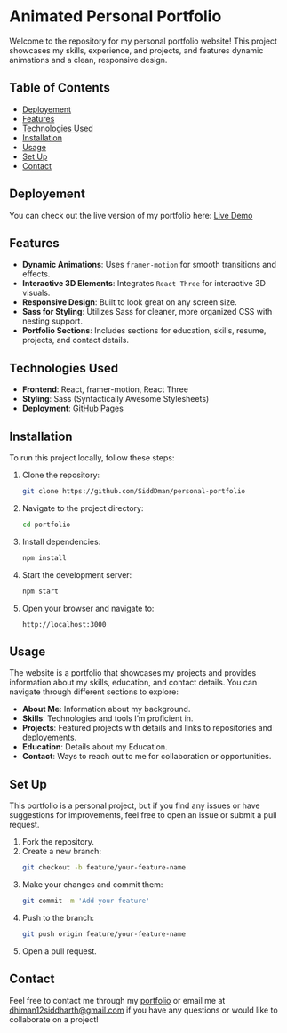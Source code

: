 # Animated Personal Portfolio

Welcome to the repository for my personal portfolio website! This project showcases my skills, experience, and projects, and features dynamic animations and a clean, responsive design.

## Table of Contents
- [Deployement](#deployement)
- [Features](#features)
- [Technologies Used](#technologies-used)
- [Installation](#installation)
- [Usage](#usage)
- [Set Up](#set-up)
- [Contact](#contact)

## Deployement
You can check out the live version of my portfolio here: [Live Demo](https://sidddman.github.io/personal-portfolio/)

## Features
- **Dynamic Animations**: Uses `framer-motion` for smooth transitions and effects.
- **Interactive 3D Elements**: Integrates `React Three` for interactive 3D visuals.
- **Responsive Design**: Built to look great on any screen size.
- **Sass for Styling**: Utilizes Sass for cleaner, more organized CSS with nesting support.
- **Portfolio Sections**: Includes sections for education, skills, resume, projects, and contact details.

## Technologies Used
- **Frontend**: React, framer-motion, React Three
- **Styling**: Sass (Syntactically Awesome Stylesheets)
- **Deployment**: [ GitHub Pages](https://sidddman.github.io/personal-portfolio/)

## Installation

To run this project locally, follow these steps:

1. Clone the repository:
    ```bash
    git clone https://github.com/SiddDman/personal-portfolio
    ```
2. Navigate to the project directory:
    ```bash
    cd portfolio
    ```
3. Install dependencies:
    ```bash
    npm install
    ```
4. Start the development server:
    ```bash
    npm start
    ```
5. Open your browser and navigate to:
    ```
    http://localhost:3000
    ```

## Usage
The website is a portfolio that showcases my projects and provides information about my skills, education, and contact details. You can navigate through different sections to explore:

- **About Me**: Information about my background.
- **Skills**: Technologies and tools I’m proficient in.
- **Projects**: Featured projects with details and links to repositories and deployements.
- **Education**: Details about my Education.
- **Contact**: Ways to reach out to me for collaboration or opportunities.

## Set Up
This portfolio is a personal project, but if you find any issues or have suggestions for improvements, feel free to open an issue or submit a pull request.

1. Fork the repository.
2. Create a new branch:
    ```bash
    git checkout -b feature/your-feature-name
    ```
3. Make your changes and commit them:
    ```bash
    git commit -m 'Add your feature'
    ```
4. Push to the branch:
    ```bash
    git push origin feature/your-feature-name
    ```
5. Open a pull request.

## Contact
Feel free to contact me through my [portfolio](https://sidddman.github.io/personal-portfolio/) or email me at [dhiman12siddharth@gmail.com](mailto:dhiman12siddharth@gmail.com) if you have any questions or would like to collaborate on a project!
